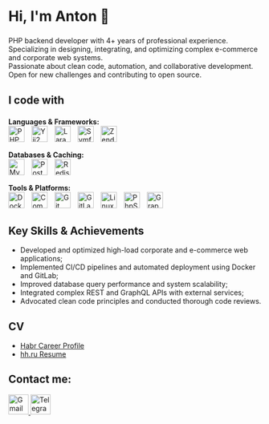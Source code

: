 <h1 align="left">Hi, I'm Anton 👋</h1>

###

<p align="left">
  PHP backend developer with 4+ years of professional experience.<br />
  Specializing in designing, integrating, and optimizing complex e-commerce and corporate web systems.<br />
  Passionate about clean code, automation, and collaborative development.<br />
  Open for new challenges and contributing to open source.
</p>

###

<h2 align="left">I code with</h2>

###

<p align="left">

  <b>Languages & Frameworks:</b><br />
  <img src="https://cdn.jsdelivr.net/gh/devicons/devicon/icons/php/php-original.svg" height="32" alt="PHP" title="PHP" style="margin-right:10px;" />
  <img src="https://cdn.jsdelivr.net/gh/devicons/devicon/icons/yii/yii-original.svg" height="32" alt="Yii2" title="Yii2" style="margin-right:10px;" />
  <img src="https://cdn.jsdelivr.net/gh/devicons/devicon/icons/laravel/laravel-original.svg" height="32" alt="Laravel" title="Laravel" style="margin-right:10px;" />
  <img src="https://cdn.jsdelivr.net/gh/devicons/devicon/icons/symfony/symfony-original.svg" height="32" alt="Symfony" title="Symfony" style="margin-right:10px;" />
  <img src="https://cdn.jsdelivr.net/gh/devicons/devicon/icons/zend/zend-original.svg" height="32" alt="Zend Framework" title="Zend Framework" style="margin-right:10px;" />

</p>

<p align="left">

  <b>Databases & Caching:</b><br />
  <img src="https://cdn.jsdelivr.net/gh/devicons/devicon/icons/mysql/mysql-original.svg" height="32" alt="MySQL" title="MySQL" style="margin-right:10px;" />
  <img src="https://cdn.jsdelivr.net/gh/devicons/devicon/icons/postgresql/postgresql-original.svg" height="32" alt="PostgreSQL" title="PostgreSQL" style="margin-right:10px;" />
  <img src="https://cdn.jsdelivr.net/gh/devicons/devicon/icons/redis/redis-original.svg" height="32" alt="Redis" title="Redis" style="margin-right:10px;" />

</p>

<p align="left">

  <b>Tools & Platforms:</b><br />
  <img src="https://cdn.jsdelivr.net/gh/devicons/devicon/icons/docker/docker-original.svg" height="32" alt="Docker" title="Docker" style="margin-right:10px;" />
  <img src="https://cdn.jsdelivr.net/gh/devicons/devicon/icons/composer/composer-original.svg" height="32" alt="Composer" title="Composer" style="margin-right:10px;" />
  <img src="https://cdn.jsdelivr.net/gh/devicons/devicon/icons/git/git-original.svg" height="32" alt="Git" title="Git" style="margin-right:10px;" />
  <img src="https://cdn.jsdelivr.net/gh/devicons/devicon/icons/gitlab/gitlab-original.svg" height="32" alt="GitLab" title="GitLab" style="margin-right:10px;" />
  <img src="https://cdn.jsdelivr.net/gh/devicons/devicon/icons/linux/linux-original.svg" height="32" alt="Linux" title="Linux" style="margin-right:10px;" />
  <img src="https://cdn.jsdelivr.net/gh/devicons/devicon/icons/phpstorm/phpstorm-original.svg" height="32" alt="PhpStorm" title="PhpStorm" style="margin-right:10px;" />
  <img src="https://cdn.jsdelivr.net/gh/devicons/devicon/icons/graphql/graphql-plain.svg" height="32" alt="GraphQL" title="GraphQL" />

</p>

###

<h2 align="left">Key Skills & Achievements</h2>

<ul>
  <li>Developed and optimized high-load corporate and e-commerce web applications;</li>
  <li>Implemented CI/CD pipelines and automated deployment using Docker and GitLab;</li>
  <li>Improved database query performance and system scalability;</li>
  <li>Integrated complex REST and GraphQL APIs with external services;</li>
  <li>Advocated clean code principles and conducted thorough code reviews.</li>
</ul>

###

<h2 align="left">CV</h2>

<ul>
  <li><a href="https://career.habr.com/yatseck" target="_blank" rel="noopener noreferrer">Habr Career Profile</a></li>
  <li><a href="https://krasnodar.hh.ru/resume/657c9283ff0f307b550039ed1f736156386f46" target="_blank" rel="noopener noreferrer">hh.ru Resume</a></li>
</ul>

###

<h2 align="left">Contact me:</h2>

<p align="left">
  <a href="mailto:yatcekya@gmail.com" target="_blank" rel="noopener noreferrer">
    <img src="https://raw.githubusercontent.com/maurodesouza/profile-readme-generator/master/src/assets/icons/social/gmail/default.svg" width="40" alt="Gmail" title="Gmail" />
  </a>
  <a href="https://telegram.me/Yatseck" target="_blank" rel="noopener noreferrer">
    <img src="https://raw.githubusercontent.com/maurodesouza/profile-readme-generator/master/src/assets/icons/social/telegram/default.svg" width="40" alt="Telegram" title="Telegram" />
  </a>
</p>
